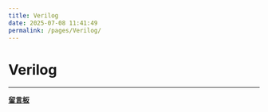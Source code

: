 ```yaml
---
title: Verilog
date: 2025-07-08 11:41:49
permalink: /pages/Verilog/
---
```


# Verilog


---

**[留言板](/message-board)** 
